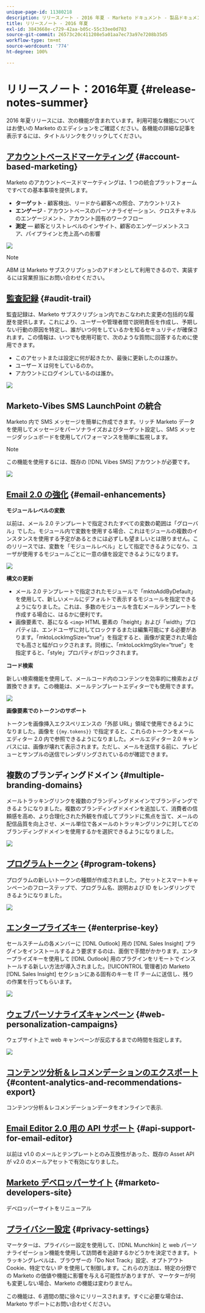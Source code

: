 ```yaml
---
unique-page-id: 11380218
description: リリースノート - 2016 年夏 - Marketo ドキュメント - 製品ドキュメント
title: リリースノート - 2016 年夏
exl-id: 3843668e-c729-42aa-b05c-55c33ee0d783
source-git-commit: 26573c20c411208e5a01aa7ec73a97e7208b35d5
workflow-type: tm+mt
source-wordcount: '774'
ht-degree: 100%

---
```


# リリースノート：2016年夏 {#release-notes-summer}

2016 年夏リリースには、次の機能が含まれています。利用可能な機能についてはお使いの Marketo のエディションをご確認ください。各機能の詳細な記事を表示するには、タイトルリンクをクリックしてください。

## [アカウントベースドマーケティング](https://docs.marketo.com/display/docs/account+based+marketing) {#account-based-marketing}

Marketo のアカウントベースドマーケティングは、1 つの統合プラットフォームですべての基本事項を提供します。

* **ターゲット** - 顧客検出、リードから顧客への照合、アカウントリスト
* **エンゲージ** - アカウントベースのパーソナライゼーション、クロスチャネルのエンゲージメント、アカウント固有のワークフロー
* **測定** — 顧客とリストレベルのインサイト、顧客のエンゲージメントスコア、パイプラインと売上高への影響

![](assets/abm-5-acme.png)

>[!NOTE]
>
>ABM は Marketo サブスクリプションのアドオンとして利用できるので、実装するには営業担当にお問い合わせください。

## [監査記録](/help/marketo/product-docs/administration/audit-trail/audit-trail-overview.md) {#audit-trail}

監査記録は、Marketo サブスクリプション内でおこなわれた変更の包括的な履歴を提供します。これにより、ユーザーや管理者間で説明責任を作成し、予期しない行動の原因を特定し、誰がいつ何をしているかを知るセキュリティが確保されます。この情報は、いつでも使用可能で、次のような質問に回答するために使用できます。

* このアセットまたは設定に何が起きたか、最後に更新したのは誰か。
* ユーザー X は何をしているのか。
* アカウントにログインしているのは誰か。

![](assets/audit-trail.png)

## Marketo-Vibes SMS LaunchPoint の統合

Marketo 内で SMS メッセージを簡単に作成できます。リッチ Marketo データを使用してメッセージをパーソナライズおよびターゲット設定し、SMS メッセージダッシュボードを使用してパフォーマンスを簡単に監視します。

>[!NOTE]
>
>この機能を使用するには、既存の [!DNL Vibes SMS] アカウントが必要です。

![](assets/vibes-sms2.png)

## [Email 2.0 の強化](/help/marketo/product-docs/email-marketing/general/email-editor-2/email-editor-v2-0-overview.md) {#email-enhancements}

**モジュールレベルの変数**

以前は、メール 2.0 テンプレートで指定されたすべての変数の範囲は「グローバル」でした。モジュール内で変数を使用する場合、これはモジュールの複数のインスタンスを使用する予定があるときには必ずしも望ましいとは限りません。このリリースでは、変数を「モジュールレベル」として指定できるようになり、ユーザが使用するモジュールごとに一意の値を設定できるようになります。

![](assets/module-level-variables.png)

**構文の更新**

* メール 2.0 テンプレートで指定されたモジュールで「mktoAddByDefault」を使用して、新しいメールにデフォルトで表示するモジュールを指定できるようになりました。これは、多数のモジュールを含むメールテンプレートを作成する場合に、はるかに便利です。
* 画像要素で、基になる `<img>` HTML 要素の「height」および「width」プロパティは、エンドユーザに対してロックするまたは編集可能にする必要があります。「mktoLockImgSize=“true”」を指定すると、画像が変更された場合でも高さと幅がロックされます。同様に、「mktoLockImgStyle=“true”」を指定すると、「style」プロパティがロックされます。

**コード検索**

新しい検索機能を使用して、メールコード内のコンテンツを効率的に検索および置換できます。この機能は、メールテンプレートエディターでも使用できます。

![](assets/2nd-screenshot.png)

**画像要素でのトークンのサポート**

トークンを画像挿入エクスペリエンスの「外部 URL」領域で使用できるようになりました。画像を `{{my.tokens}}` で指定すると、これらのトークンをメールエディター 2.0 内で参照できるようになりました。メールエディター 2.0 キャンバスには、画像が壊れて表示されます。ただし、メールを送信する前に、プレビューとサンプルの送信でレンダリングされているのが確認できます。

## 複数のブランディングドメイン {#multiple-branding-domains}

メールトラッキングリンクを複数のブランディングドメインでブランディングできるようになりました。複数のブランディングドメインを追加して、消費者の信頼感を高め、より合理化された外観を作成してブランドに焦点を当て、メールの配信品質を向上させ、メール単位で各メールのトラッキングリンクに対してどのブランディングドメインを使用するかを選択できるようになりました。

![](assets/multiple-branding-domains.png)

## [プログラムトークン](/help/marketo/product-docs/demand-generation/landing-pages/personalizing-landing-pages/tokens-overview.md) {#program-tokens}

プログラムの新しいトークンの種類が作成されました。アセットとスマートキャンペーンのフローステップで、プログラム名、説明および ID をレンダリングできるようになりました。

![](assets/program-tokens.png)

## [エンタープライズキー](/help/marketo/product-docs/marketo-sales-insight/msi-outlook-plugin/authorize-the-marketo-outlook-plugin.md) {#enterprise-key}

セールスチームの各メンバーに [!DNL Outlook] 用の [!DNL Sales Insight] プラグインをインストールするよう要求するのは、面倒で手間がかかります。エンタープライズキーを使用して [!DNL Outlook] 用のプラグインをリモートでインストールする新しい方法が導入されました。[!UICONTROL 管理者]の Marketo [!DNL Sales Insight] セクションにある固有のキーを IT チームに送信し、残りの作業を行ってもらいます。

![](assets/enterprise-key.png)

## [ウェブパーソナライズキャンペーン](/help/marketo/product-docs/web-personalization/working-with-web-campaigns/create-a-new-dialog-web-campaign.md) {#web-personalization-campaigns}

ウェブサイト上で web キャンペーンが反応するまでの時間を指定します。

![](assets/dialog-campaign-delay.png)

## [コンテンツ分析＆レコメンデーションのエクスポート](/help/marketo/product-docs/web-personalization/understanding-web-personalization/understanding-content-analytics.md) {#content-analytics-and-recommendations-export}

コンテンツ分析＆レコメンデーションデータをオンラインで表示.

## [Email Editor 2.0 用の API サポート](https://developers.marketo.com/documentation/asset-api/) {#api-support-for-email-editor}

以前は v1.0 のメールとテンプレートとのみ互換性があった、既存の Asset API が v2.0 のメールアセットで有効になりました。

## [Marketo デベロッパーサイト](https://developers.marketo.com/) {#marketo-developers-site}

デベロッパーサイトをリニューアル

## [プライバシー設定](/help/marketo/product-docs/administration/settings/understanding-privacy-settings.md) {#privacy-settings}

マーケターは、プライバシー設定を使用して、[!DNL Munchkin] と web パーソナライゼーション機能を使用して訪問者を追跡するかどうかを決定できます。トラッキングレベルは、ブラウザーの「Do Not Track」設定、オプトアウト Cookie、特定でない IP を使用して制御します。これらの方法は、特定の分野での Marketo の価値や機能に影響を与える可能性がありますが、マーケターが何も変更しない場合、Marketo の機能は変わりません。

この機能は、6 週間の間に徐々にリリースされます。すぐに必要な場合は、Marketo サポートにお問い合わせください。
